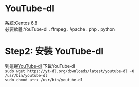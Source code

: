 # YouTube-dl
系統:Centos 6.8<br/>
必要軟體:YouTube-dl . ffmpeg . Apache . php . python<br/>

<h1>Step2: 安裝 YouTube-dl</h1>
到這邊<a href="https://rg3.github.io/youtube-dl/download.html">YouTube-dl</a> 下載YouTube-dl<br/>
<code>sudo wget https://yt-dl.org/downloads/latest/youtube-dl -O /usr/bin/youtube-dl</code><br/>
<code>sudo chmod a+rx /usr/bin/youtube-dl</code><br/>
